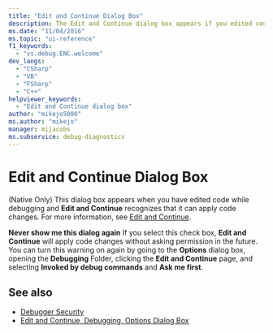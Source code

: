 ```yaml
---
title: "Edit and Continue Dialog Box"
description: The Edit and Continue dialog box appears if you edited code while debugging. Learn how to control whether it will apply code changes without asking permission.
ms.date: "11/04/2016"
ms.topic: "ui-reference"
f1_keywords:
  - "vs.debug.ENC.welcome"
dev_langs:
  - "CSharp"
  - "VB"
  - "FSharp"
  - "C++"
helpviewer_keywords:
  - "Edit and Continue dialog box"
author: "mikejo5000"
ms.author: "mikejo"
manager: mijacobs
ms.subservice: debug-diagnostics
---
```

# Edit and Continue Dialog Box

(Native Only) This dialog box appears when you have edited code while debugging and **Edit and Continue** recognizes that it can apply code changes. For more information, see [Edit and Continue](../debugger/edit-and-continue.md).

 **Never show me this dialog again**
 If you select this check box, **Edit and Continue** will apply code changes without asking permission in the future. You can turn this warning on again by going to the **Options** dialog box, opening the **Debugging** Folder, clicking the **Edit and Continue** page, and selecting **Invoked by debug commands** and **Ask me first**.

## See also
- [Debugger Security](../debugger/debugger-security.md)
- [Edit and Continue, Debugging, Options Dialog Box](./edit-and-continue.md)